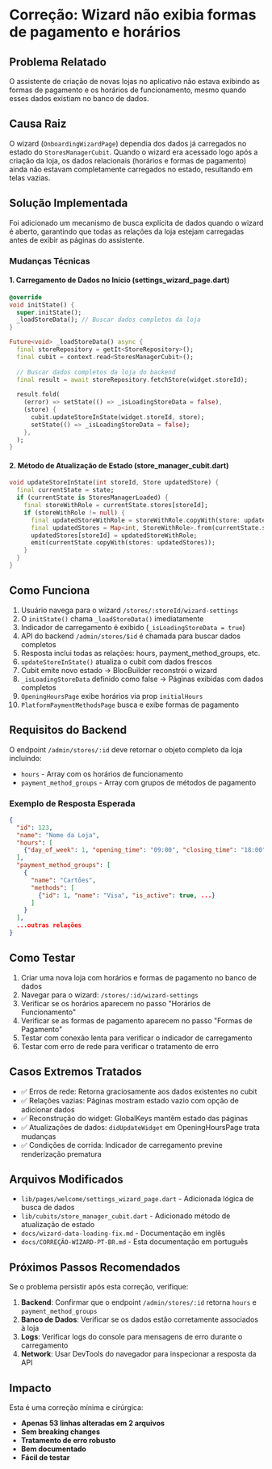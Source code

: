 # Correção: Wizard não exibia formas de pagamento e horários

## Problema Relatado
O assistente de criação de novas lojas no aplicativo não estava exibindo as formas de pagamento e os horários de funcionamento, mesmo quando esses dados existiam no banco de dados.

## Causa Raiz
O wizard (`OnboardingWizardPage`) dependia dos dados já carregados no estado do `StoresManagerCubit`. Quando o wizard era acessado logo após a criação da loja, os dados relacionais (horários e formas de pagamento) ainda não estavam completamente carregados no estado, resultando em telas vazias.

## Solução Implementada
Foi adicionado um mecanismo de busca explícita de dados quando o wizard é aberto, garantindo que todas as relações da loja estejam carregadas antes de exibir as páginas do assistente.

### Mudanças Técnicas

#### 1. Carregamento de Dados no Início (settings_wizard_page.dart)
```dart
@override
void initState() {
  super.initState();
  _loadStoreData(); // Buscar dados completos da loja
}

Future<void> _loadStoreData() async {
  final storeRepository = getIt<StoreRepository>();
  final cubit = context.read<StoresManagerCubit>();
  
  // Buscar dados completos da loja do backend
  final result = await storeRepository.fetchStore(widget.storeId);
  
  result.fold(
    (error) => setState(() => _isLoadingStoreData = false),
    (store) {
      cubit.updateStoreInState(widget.storeId, store);
      setState(() => _isLoadingStoreData = false);
    },
  );
}
```

#### 2. Método de Atualização de Estado (store_manager_cubit.dart)
```dart
void updateStoreInState(int storeId, Store updatedStore) {
  final currentState = state;
  if (currentState is StoresManagerLoaded) {
    final storeWithRole = currentState.stores[storeId];
    if (storeWithRole != null) {
      final updatedStoreWithRole = storeWithRole.copyWith(store: updatedStore);
      final updatedStores = Map<int, StoreWithRole>.from(currentState.stores);
      updatedStores[storeId] = updatedStoreWithRole;
      emit(currentState.copyWith(stores: updatedStores));
    }
  }
}
```

## Como Funciona
1. Usuário navega para o wizard `/stores/:storeId/wizard-settings`
2. O `initState()` chama `_loadStoreData()` imediatamente
3. Indicador de carregamento é exibido (`_isLoadingStoreData = true`)
4. API do backend `/admin/stores/$id` é chamada para buscar dados completos
5. Resposta inclui todas as relações: hours, payment_method_groups, etc.
6. `updateStoreInState()` atualiza o cubit com dados frescos
7. Cubit emite novo estado → BlocBuilder reconstrói o wizard
8. `_isLoadingStoreData` definido como false → Páginas exibidas com dados completos
9. `OpeningHoursPage` exibe horários via prop `initialHours`
10. `PlatformPaymentMethodsPage` busca e exibe formas de pagamento

## Requisitos do Backend
O endpoint `/admin/stores/:id` deve retornar o objeto completo da loja incluindo:
- `hours` - Array com os horários de funcionamento
- `payment_method_groups` - Array com grupos de métodos de pagamento

### Exemplo de Resposta Esperada
```json
{
  "id": 123,
  "name": "Nome da Loja",
  "hours": [
    {"day_of_week": 1, "opening_time": "09:00", "closing_time": "18:00", ...}
  ],
  "payment_method_groups": [
    {
      "name": "Cartões",
      "methods": [
        {"id": 1, "name": "Visa", "is_active": true, ...}
      ]
    }
  ],
  ...outras relações
}
```

## Como Testar
1. Criar uma nova loja com horários e formas de pagamento no banco de dados
2. Navegar para o wizard: `/stores/:id/wizard-settings`
3. Verificar se os horários aparecem no passo "Horários de Funcionamento"
4. Verificar se as formas de pagamento aparecem no passo "Formas de Pagamento"
5. Testar com conexão lenta para verificar o indicador de carregamento
6. Testar com erro de rede para verificar o tratamento de erro

## Casos Extremos Tratados
- ✅ Erros de rede: Retorna graciosamente aos dados existentes no cubit
- ✅ Relações vazias: Páginas mostram estado vazio com opção de adicionar dados
- ✅ Reconstrução do widget: GlobalKeys mantêm estado das páginas
- ✅ Atualizações de dados: `didUpdateWidget` em OpeningHoursPage trata mudanças
- ✅ Condições de corrida: Indicador de carregamento previne renderização prematura

## Arquivos Modificados
- `lib/pages/welcome/settings_wizard_page.dart` - Adicionada lógica de busca de dados
- `lib/cubits/store_manager_cubit.dart` - Adicionado método de atualização de estado
- `docs/wizard-data-loading-fix.md` - Documentação em inglês
- `docs/CORREÇÃO-WIZARD-PT-BR.md` - Esta documentação em português

## Próximos Passos Recomendados
Se o problema persistir após esta correção, verifique:

1. **Backend**: Confirmar que o endpoint `/admin/stores/:id` retorna `hours` e `payment_method_groups`
2. **Banco de Dados**: Verificar se os dados estão corretamente associados à loja
3. **Logs**: Verificar logs do console para mensagens de erro durante o carregamento
4. **Network**: Usar DevTools do navegador para inspecionar a resposta da API

## Impacto
Esta é uma correção mínima e cirúrgica:
- **Apenas 53 linhas alteradas em 2 arquivos**
- **Sem breaking changes**
- **Tratamento de erro robusto**
- **Bem documentado**
- **Fácil de testar**
